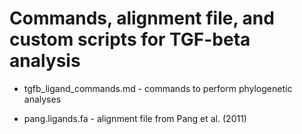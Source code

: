# Commands, alignment file, and custom scripts for TGF-beta analysis

* tgfb_ligand_commands.md - commands to perform phylogenetic analyses

* pang.ligands.fa - alignment file from Pang et al. (2011)
